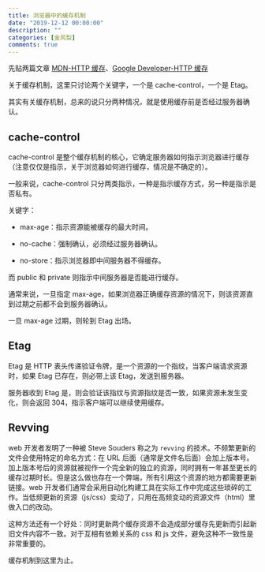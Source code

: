 ```yaml
---
title: 浏览器中的缓存机制
date: "2019-12-12 00:00:00"
description: ""
categories: [金风梨]
comments: true
---
```


先贴两篇文章 [MDN-HTTP 缓存](https://developer.mozilla.org/zh-CN/docs/Web/HTTP/Caching_FAQ)、[Google Developer-HTTP 缓存](https://developers.google.com/web/fundamentals/performance/optimizing-content-efficiency/http-caching)

关于缓存机制，这里只讨论两个关键字，一个是 cache-control，一个是 Etag。

其实有关缓存机制，总来的说只分两种情况，就是使用缓存前是否经过服务器确认。

## cache-control

cache-control 是整个缓存机制的核心，它确定服务器如何指示浏览器进行缓存（注意仅仅是指示，关于浏览器如何进行缓存，情况是不确定的）。

一般来说，cache-control 只分两类指示，一种是指示缓存方式，另一种是指示是否私有。

关键字：

- max-age：指示资源能被缓存的最大时间。

- no-cache：强制确认，必须经过服务器确认。

- no-store：指示浏览器即中间服务器不得缓存。

而 public 和 private 则指示中间服务器是否能进行缓存。

通常来说，一旦指定 max-age，如果浏览器正确缓存资源的情况下，则该资源直到过期之前都不会到服务器确认。

一旦 max-age 过期，则轮到 Etag 出场。

## Etag

Etag 是 HTTP 表头传递验证令牌，是一个资源的一个指纹，当客户端请求资源时，如果 Etag 已存在，则必带上该 Etag，发送到服务器。

服务器收到 Etag 是，则会验证该指纹与资源指纹是否一致，如果资源未发生变化，则会返回 304，指示客户端可以继续使用缓存。

## Revving

web 开发者发明了一种被 Steve Souders 称之为 `revving` 的技术。不频繁更新的文件会使用特定的命名方式：在 URL 后面（通常是文件名后面）会加上版本号。加上版本号后的资源就被视作一个完全新的独立的资源，同时拥有一年甚至更长的缓存过期时长。但是这么做也存在一个弊端，所有引用这个资源的地方都需要更新链接。web 开发者们通常会采用自动化构建工具在实际工作中完成这些琐碎的工作。当低频更新的资源（js/css）变动了，只用在高频变动的资源文件（html）里做入口的改动。

这种方法还有一个好处：同时更新两个缓存资源不会造成部分缓存先更新而引起新旧文件内容不一致。对于互相有依赖关系的 css 和 js 文件，避免这种不一致性是非常重要的。

缓存机制到这里为止。
